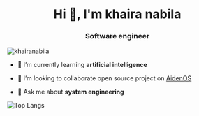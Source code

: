 <h1 align="center">Hi 👋, I'm khaira nabila</h1>
<h3 align="center">Software engineer</h3>

<p align="left"> <img src="https://komarev.com/ghpvc/?username=khairanabila&label=Profile%20views&color=0e75b6&style=flat" alt="khairanabila" /> </p>

- 🌱 I’m currently learning **artificial intelligence**

- 👯 I’m looking to collaborate open source project on [AidenOS](https://github.com/slowy07/aiden)

- 💬 Ask me about **system engineering**

![Top Langs](https://github-readme-stats.vercel.app/api/top-langs/?username=khairanabila&layout=compact&theme=calm)



